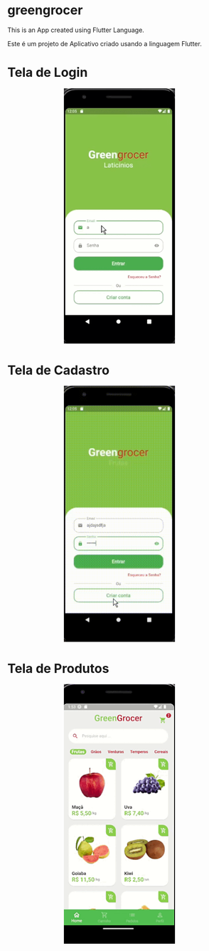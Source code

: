 # greengrocer

This is an App created using Flutter Language.

Este é um projeto de Aplicativo criado usando a linguagem Flutter.

# Tela de Login 
  
<p align="center">
  <img width="250" src="https://github.com/jemimabueno/greengrocer/blob/main/assets/to_readme/login.gif">
  </p>

# Tela de Cadastro

<p align="center">
  <img width="250" src="https://github.com/jemimabueno/greengrocer/blob/main/assets/to_readme/video_app_cadastro.gif">
  </p>

# Tela de Produtos 

<p align="center">
  <img width="250" src="https://github.com/jemimabueno/greengrocer/blob/main/assets/to_readme/tela%20produtos%20-%20editada.gif">
  </p>